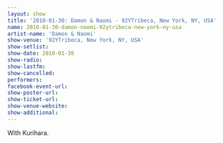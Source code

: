 ```yaml
---
layout: show
title: '2010-01-30: Damon & Naomi - 92YTribeca, New York, NY, USA'
name: 2010-01-30-damon-naomi-92ytribeca-new-york-ny-usa
artist-name: 'Damon & Naomi'
show-venue: '92YTribeca, New York, NY, USA'
show-setlist: 
show-date: 2010-01-30
show-radio: 
show-lastfm: 
show-cancelled: 
performers: 
facebook-event-url: 
show-poster-url: 
show-ticket-url: 
show-venue-website: 
show-additional: 
---
```


With Kurihara.